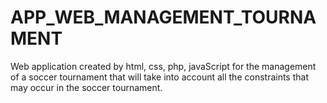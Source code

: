 # APP_WEB_MANAGEMENT_TOURNAMENT
Web application created by html, css, php, javaScript for the management of a soccer tournament that will take into account all the constraints that may occur in the soccer tournament.
